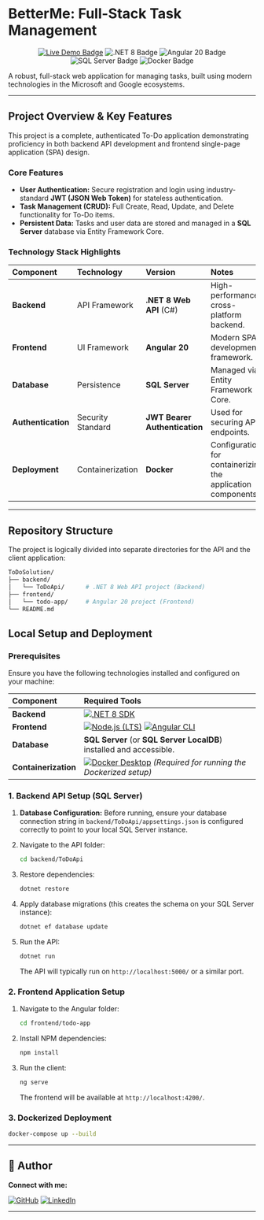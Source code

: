 #  BetterMe: Full-Stack Task Management

<p align="center">
  <a href="[YOUR_LIVE_DEMO_URL_HERE]"><img src="https://img.shields.io/badge/Live_Demo-Access_Here-28A745?style=for-the-badge&logo=vercel&logoColor=white" alt="Live Demo Badge"></a>
  
  <img src="https://img.shields.io/badge/.NET_8-512BD4?style=for-the-badge&logo=.net&logoColor=white" alt=".NET 8 Badge">
  <img src="https://img.shields.io/badge/Angular_20-DD0031?style=for-the-badge&logo=angular&logoColor=white" alt="Angular 20 Badge">
  <img src="https://img.shields.io/badge/SQL_Server-CC2927?style=for-the-badge&logo=microsoft-sql-server&logoColor=white" alt="SQL Server Badge">
  <img src="https://img.shields.io/badge/Docker-2496ED?style=for-the-badge&logo=docker&logoColor=white" alt="Docker Badge">
</p>

A robust, full-stack web application for managing tasks, built using modern technologies in the Microsoft and Google ecosystems.

---

## Project Overview & Key Features

This project is a complete, authenticated To-Do application demonstrating proficiency in both backend API development and frontend single-page application (SPA) design.

### Core Features

* **User Authentication:** Secure registration and login using industry-standard **JWT (JSON Web Token)** for stateless authentication.
* **Task Management (CRUD):** Full Create, Read, Update, and Delete functionality for To-Do items.
* **Persistent Data:** Tasks and user data are stored and managed in a **SQL Server** database via Entity Framework Core.

### Technology Stack Highlights

| Component | Technology | Version | Notes |
| :--- | :--- | :--- | :--- |
| **Backend** | API Framework | **.NET 8 Web API** (C#) | High-performance, cross-platform backend. |
| **Frontend** | UI Framework | **Angular 20** | Modern SPA development framework. |
| **Database** | Persistence | **SQL Server** | Managed via Entity Framework Core. |
| **Authentication** | Security Standard | **JWT Bearer Authentication** | Used for securing API endpoints. |
| **Deployment** | Containerization | **Docker** | Configuration for containerizing the application components. |

---

## Repository Structure

The project is logically divided into separate directories for the API and the client application:

```bash
ToDoSolution/
├── backend/
│   └── ToDoApi/      # .NET 8 Web API project (Backend)
├── frontend/
│   └── todo-app/     # Angular 20 project (Frontend)
└── README.md
```

## Local Setup and Deployment

### Prerequisites

Ensure you have the following technologies installed and configured on your machine:

| Component | Required Tools |
| :--- | :--- |
| **Backend** | [![.NET 8 SDK](https://img.shields.io/badge/.NET_8-512BD4?style=for-the-badge&logo=.net)](https://dotnet.microsoft.com/download/dotnet/8.0) |
| **Frontend** | [![Node.js (LTS)](https://img.shields.io/badge/Node.js-339933?style=for-the-badge&logo=node.js)](https://nodejs.org/en) [![Angular CLI](https://img.shields.io/badge/Angular_CLI-DD0031?style=for-the-badge&logo=angular)](https://angular.io/cli) |
| **Database** | **SQL Server** (or **SQL Server LocalDB**) installed and accessible. |
| **Containerization** | [![Docker Desktop](https://img.shields.io/badge/Docker-2496ED?style=for-the-badge&logo=docker)](https://www.docker.com/products/docker-desktop/) *(Required for running the Dockerized setup)* |

### 1. Backend API Setup (SQL Server)

1.  **Database Configuration:** Before running, ensure your database connection string in `backend/ToDoApi/appsettings.json` is configured correctly to point to your local SQL Server instance.
2.  Navigate to the API folder:
    
    ```bash
    cd backend/ToDoApi
    ```
3.  Restore dependencies:
    
    ```bash
    dotnet restore
    ```
4.  Apply database migrations (this creates the schema on your SQL Server instance):
  
    ```bash
    dotnet ef database update
    ```
5.  Run the API:
    
    ```bash
    dotnet run
    ```
    The API will typically run on `http://localhost:5000/` or a similar port.

### 2. Frontend Application Setup

1.  Navigate to the Angular folder:
   
    ```bash
    cd frontend/todo-app
    ```
2.  Install NPM dependencies:
   
    ```bash
    npm install
    ```
3.  Run the client:
   
    ```bash
    ng serve
    ```
    The frontend will be available at `http://localhost:4200/`.

### 3. Dockerized Deployment

```bash
docker-compose up --build
```


---

## 👤 Author

**Connect with me:**

[![GitHub](https://img.shields.io/badge/GitHub-lana--mustafic-100000?style=for-the-badge&logo=github&logoColor=white)](https://github.com/lana-mustafic)
[![LinkedIn](https://img.shields.io/badge/LinkedIn-lana--mustafic-0077B5?style=for-the-badge&logo=linkedin&logoColor=white)](https://www.linkedin.com/in/lana-mustafic)

---
